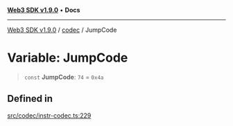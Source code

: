 [**Web3 SDK v1.9.0**](../../../README.md) • **Docs**

***

[Web3 SDK v1.9.0](../../../globals.md) / [codec](../README.md) / JumpCode

# Variable: JumpCode

> `const` **JumpCode**: `74` = `0x4a`

## Defined in

[src/codec/instr-codec.ts:229](https://github.com/Mystic-Nayy/alephium-web3/blob/c1afd789a197ce5fe21f08c2965942090157c33d/packages/web3/src/codec/instr-codec.ts#L229)

